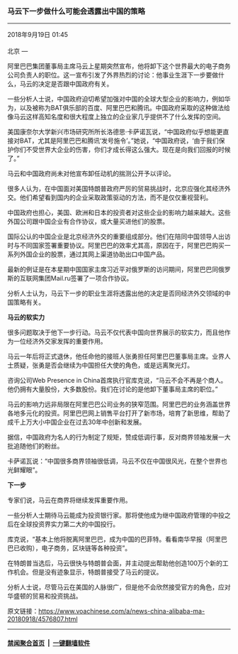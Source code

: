 ### 马云下一步做什么可能会透露出中国的策略
------------------------

<div class="published">
 <span class="date" title="中国时间">
  <time datetime="2018-09-19T01:45:34+08:00">
   2018年9月19日 01:45
  </time>
 </span>
</div>
<br/>
<div class="wsw">
 <span class="dateline">
  北京 —
 </span>
 <p>
  阿里巴巴集团董事局主席马云上星期突然宣布，他将卸下这个世界最大的电子商务公司负责人的职位。这一宣布引发了外界热烈的讨论：他事业生涯下一步要做什么，马云的决定是否跟中国政府有关。
 </p>
 <p>
  一些分析人士说，中国政府迫切希望加强对中国的全球大型企业的影响力，例如华为，以及被称为BAT俱乐部的百度、阿里巴巴和腾讯。中国政府采取的这种做法给像马云这样高知名度和很大程度上独立的企业家几乎提供不了什么发挥的空间。
 </p>
 <p>
  美国康奈尔大学新兴市场研究所所长洛德思·卡萨诺瓦说，“中国政府似乎想能更直接对BAT，尤其是阿里巴巴和腾讯‘发号施令’。”她说，“中国政府说，‘由于我们保护你们不受世界大企业的伤害，你们才成长得这么强大。现在是向我们回报的时候了。”
 </p>
 <p>
  马云和中国政府尚未对他宣布卸任动机的揣测公开予以评论。
 </p>
 <p>
  很多人认为，在中国面对美国特朗普政府严厉的贸易挑战时，北京应强化其经济外交。他们希望看到国内的企业采取政策驱动的方法，而不是仅仅重视营利。
 </p>
 <p>
  中国政府也担心，美国、欧洲和日本的投资者对这些企业的影响力越来越大。这些外国公司跟中国企业有合作协议，或大量买进他们的股票。
 </p>
 <p>
  国际公认的中国企业是北京经济外交的重要组成部分。他们在陪同中国领导人出访时与不同国家签署重要协议。阿里巴巴的效率尤其高，原因在于，阿里巴巴购买一系列外国企业的股票，通过其网上渠道协助出口中国产品。
 </p>
 <p>
  最新的例证是在本星期中国国家主席习近平对俄罗斯的访问期间，阿里巴巴同俄罗斯的互联网集团Mail.ru签署了一项合作协议。
 </p>
 <p>
  分析人士认为，马云下一步的职业生涯将透露出他的决定是否同经济外交领域的中国策略有关。
 </p>
 <p>
  <strong>
   马云的软实力
  </strong>
 </p>
 <p>
  很多问题取决于他下一步行动。马云不仅代表中国向世界展示的软实力，而且他作为一位经济外交家发挥的重要作用。
 </p>
 <p>
  马云一年后将正式退休，他任命他的接班人张勇担任阿里巴巴董事局主席。业界人士质疑，张勇是否会继续为中国担任大使的角色，或是远离聚光灯。
 </p>
 <p>
  咨询公司Web Presence in China首席执行官库克说，“马云不会不再是个商人。他仍拥有大量股份，大多数股份。我们在讨论的是他卸下董事局主席的职位。”
 </p>
 <p>
  马云的影响力远非局限在阿里巴巴公司业务的狭窄范围。阿里巴巴的业务涵盖世界各地多元化的投资。阿里巴巴网上销售平台打开了新市场，培育了新思维，帮助了成千上万大小中国企业在过去30年中创新和发展。
 </p>
 <p>
  据信，中国政府为名人的行为制定了规矩，赞成低调行事，反对商界领袖发展一大批追随他们的粉丝。
 </p>
 <p>
  卡萨诺瓦说：“中国很多商界领袖很低调，马云不仅在中国很风光，在整个世界也光鲜耀眼”。
 </p>
 <p>
  <strong>
   下一步
  </strong>
 </p>
 <p>
  专家们说，马云在商界将继续发挥重要作用。
 </p>
 <p>
  一些分析人士期待马云能成为投资银行家。那将使他成为继中国政府管理的中投之后在全球投资界实力第二大的中国投行。
 </p>
 <p>
  库克说，“基本上他将脱离阿里巴巴，成为中国的巴菲特。看看南华早报（阿里巴巴已收购），电子商务，区块链等各种投资”。
 </p>
 <p>
  在特朗普当选后，马云很快与特朗普会面，并主动提出帮助他创造100万个新的工作机会。但是没有迹象显示，特朗普接受了马云的提议。
 </p>
 <p>
  分析人士说，尽管马云在美国的人脉很广，但是他不会欣然接受官方的角色，应对华盛顿的贸易和投资挑战。
 </p>
</div>

原文链接：https://www.voachinese.com/a/news-china-alibaba-ma-20180918/4576807.html


------------------------
#### [禁闻聚合首页](https://github.com/gfw-breaker/banned-news/blob/master/README.md) &nbsp;|&nbsp;  [一键翻墙软件](https://github.com/gfw-breaker/nogfw/blob/master/README.md)